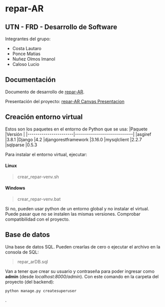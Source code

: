 # repar-AR
## UTN - FRD - Desarrollo de Software
Integrantes del grupo:
+ Costa Lautaro
+ Ponce Matias 
+ Nuñez Olmos Imanol
+ Caloso Lucio

## Documentación
Documento de desarrollo de [repar-AR](https://docs.google.com/document/d/1G2IEpyodNJPts4q46dArLpPztBHe5PBiio9R-SHHq9s/edit?usp=sharing).

Presentación del proyecto: [repar-AR Canvas Presentacion](https://www.canva.com/design/DAGmg2JA5QE/lCWQPSFfzHYiAkWrxTltdA/edit?utm_content=DAGmg2JA5QE&utm_campaign=designshare&utm_medium=link2&utm_source=sharebutton)

## Creación entorno virtual
Estos son los paquetes en el entorno de Python que se usa:
|Paquete                |Versión                      |
|-----------------------|-----------------------------|
|asgiref				|3.8.1
|Django					|4.2
|djangorestframework	|3.16.0
|mysqlclient			|2.2.7
|sqlparse				|0.5.3

Para instalar el entorno virtual, ejecutar:
#### Linux
> crear_repar-venv.sh
#### Windows
> crear_repar-venv.bat

Si no, pueden usar python de un entorno global y no instalar el virtual.
Puede pasar que no se instalen las mismas versiones. Comprobar compatibilidad con el proyecto.

## Base de datos
Una base de datos SQL. Pueden crearlas de cero o ejecutar el archivo en la consola de SQL:
> repar_arDB.sql

Van a tener que crear su usuario y contraseña para poder ingresar como **admin** (desde *localhost:8000/admin*).
Con este comando en la carpeta del proyecto (del backend):
~~~
python manage.py createsuperuser
~~~

.
